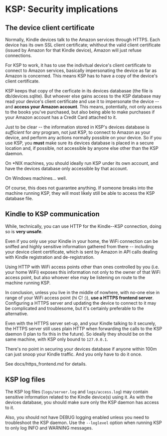 KSP: Security implications
==========================


The device client certificate
-----------------------------

Normally, Kindle devices talk to the Amazon services through HTTPS. Each device has its own SSL client certificate;
whithout the valid client certificate (issued by Amazon for that Kindle device), Amazon will just refuse connections.

For KSP to work, it has to use the indivitual device's client certificate to connect to Amazon services, basically
impersonating the device as far as Amazon is concerned. This means KSP has to have a copy of the device's client
certificate.

KSP keeps that copy of the cerficate in its devices databasae (the file is db/devices.sqlite). But whoever else gains
access to the KSP database may read your device's client certificate and use it to impersonate the device -- and
**access your Amazon account**. This means, potentially, not only access to the books you've purchased, but also being
able to make purchases if your Amazon account has a Credit Card attached to it.

Just to be clear -- the information stored in KSP's devices database is _sufficient_ for _any_ program, not just KSP, to
connect to Amazon as your device, and perform any actions normally possible on your device. So if you use KSP, you
**must** make sure its devices database is placed in a secure location and, if possible, not accessible by anyone else
other than the KSP daemon.

On *NIX machines, you should ideally run KSP under its own account, and have the devices database only accessible by
that account.

On Windows machines... well.

Of course, this does not guarantee anything. If someone breaks into the machine running KSP, they will most likely still
be able to access the KSP database file.


Kindle to KSP communication
---------------------------

While, technically, you can use HTTP for the Kindle--KSP connection, doing so is **very unsafe**.

Even if you only use your Kindle in your home, the WiFi connection can be sniffed and highly sensitive information
gathered from there -- including your device client certificate, which is sent by Amazon in API calls dealing with
Kindle registration and de-registration.

Using HTTP with WiFi access points other than ones controlled by you (i.e. your home WiFi) exposes this information not
only to the owner of that WiFi access point, but also whoever else may be listening on route to the machine running KSP.

In conclusion, unless you live in the middle of nowhere, with no-one else in range of your WiFi access point (hi C! :)),
**use a HTTPS frontend server**. Configuring a HTTPS server and updating the device to connect to it may be complicated
and troublesome, but it's certainly preferable to the alternative.

Even with the HTTPS server set-up, and your Kindle talking to it securely, the HTTPS server still uses plain HTTP when
forwarding the calls to the KSP daemon (I plan to fix this in the future).  So ideally they should be on the same
machine, with KSP only bound to `127.0.0.1`.

There's no point in securing your devices database if anyone within 100m can just snoop your Kindle traffic. And you
only have to do it once.

See docs/https_frontend.md for details.


KSP log files
-------------

The KSP log files (`logs/server.log` and `logs/access.log`) may contain sensitive information related to the Kindle
device(s) using it. As with the devices database, you should make sure only the KSP daemon has access to it.

Also, you should not have DEBUG logging enabled unless you need to troubleshoot the KSP daemon. Use the `--loglevel`
option when running KSP to only log INFO and WARNING messages.
